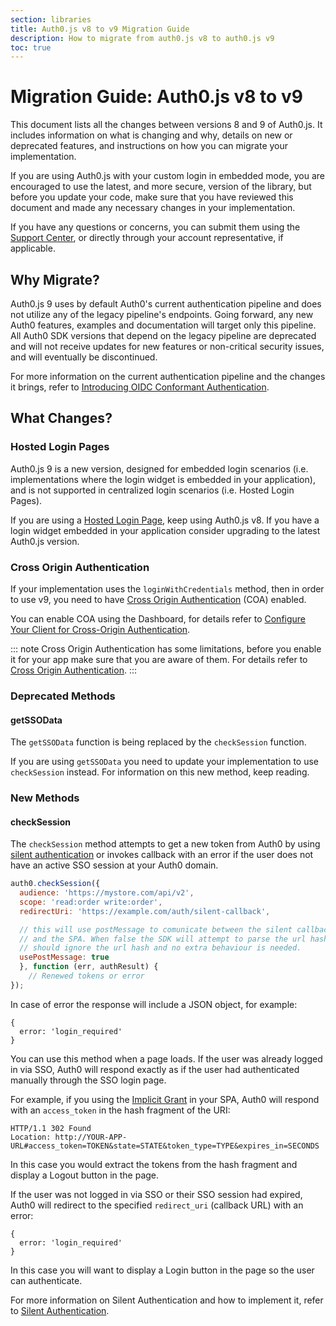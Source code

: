 ```yaml
---
section: libraries
title: Auth0.js v8 to v9 Migration Guide
description: How to migrate from auth0.js v8 to auth0.js v9
toc: true
---
```

# Migration Guide: Auth0.js v8 to v9

This document lists all the changes between versions 8 and 9 of Auth0.js. It includes information on what is changing and why, details on new or deprecated features, and instructions on how you can migrate your implementation.

If you are using Auth0.js with your custom login in embedded mode, you are encouraged to use the latest, and more secure, version of the library, but before you update your code, make sure that you have reviewed this document and made any necessary changes in your implementation. 

If you have any questions or concerns, you can submit them using the [Support Center](${env.DOMAIN_URL_SUPPORT}), or directly through your account representative, if applicable. 

## Why Migrate?

Auth0.js 9 uses by default Auth0's current authentication pipeline and does not utilize any of the legacy pipeline's endpoints. Going forward, any new Auth0 features, examples and documentation will target only this pipeline. All Auth0 SDK versions that depend on the legacy pipeline are deprecated and will not receive updates for new features or non-critical security issues, and will eventually be discontinued.

For more information on the current authentication pipeline and the changes it brings, refer to [Introducing OIDC Conformant Authentication](/api-auth/intro).

## What Changes?

### Hosted Login Pages

Auth0.js 9 is a new version, designed for embedded login scenarios (i.e. implementations where the login widget is embedded in your application), and is not supported in centralized login scenarios (i.e. Hosted Login Pages).

If you are using a [Hosted Login Page](/hosted-pages/login), keep using Auth0.js v8. If you have a login widget embedded in your application consider upgrading to the latest Auth0.js version. 

### Cross Origin Authentication

If your implementation uses the `loginWithCredentials` method, then in order to use v9, you need to have [Cross Origin Authentication](/cross-origin-authentication) (COA) enabled. 

You can enable COA using the Dashboard, for details refer to [Configure Your Client for Cross-Origin Authentication](/cross-origin-authentication#configure-your-client-for-cross-origin-authentication).

::: note
Cross Origin Authentication has some limitations, before you enable it for your app make sure that you are aware of them. For details refer to [Cross Origin Authentication](/cross-origin-authentication).
:::

### Deprecated Methods

#### getSSOData
The `getSSOData` function is being replaced by the `checkSession` function.

If you are using `getSSOData` you need to update your implementation to use `checkSession` instead. For information on this new method, keep reading.

### New Methods

#### checkSession

The `checkSession` method attempts to get a new token from Auth0 by using [silent authentication](/api-auth/tutorials/silent-authentication) or invokes callback with an error if the user does not have an active SSO session at your Auth0 domain.

```js
auth0.checkSession({
  audience: 'https://mystore.com/api/v2',
  scope: 'read:order write:order',
  redirectUri: 'https://example.com/auth/silent-callback',

  // this will use postMessage to comunicate between the silent callback
  // and the SPA. When false the SDK will attempt to parse the url hash
  // should ignore the url hash and no extra behaviour is needed.
  usePostMessage: true
  }, function (err, authResult) {
    // Renewed tokens or error
});
```

In case of error the response will include a JSON object, for example:

```text
{
  error: 'login_required'
}
```

You can use this method when a page loads. If the user was already logged in via SSO, Auth0 will respond exactly as if the user had authenticated manually through the SSO login page.

For example, if you using the [Implicit Grant](/api-auth/grant/implicit) in your SPA, Auth0 will respond with an `access_token` in the hash fragment of the URI:

```text
HTTP/1.1 302 Found
Location: http://YOUR-APP-URL#access_token=TOKEN&state=STATE&token_type=TYPE&expires_in=SECONDS
```

In this case you would extract the tokens from the hash fragment and display a Logout button in the page.

If the user was not logged in via SSO or their SSO session had expired, Auth0 will redirect to the specified `redirect_uri` (callback URL) with an error:

```text
{
  error: 'login_required'
}
```

In this case you will want to display a Login button in the page so the user can authenticate. 

For more information on Silent Authentication and how to implement it, refer to [Silent Authentication](/api-auth/tutorials/silent-authentication).
